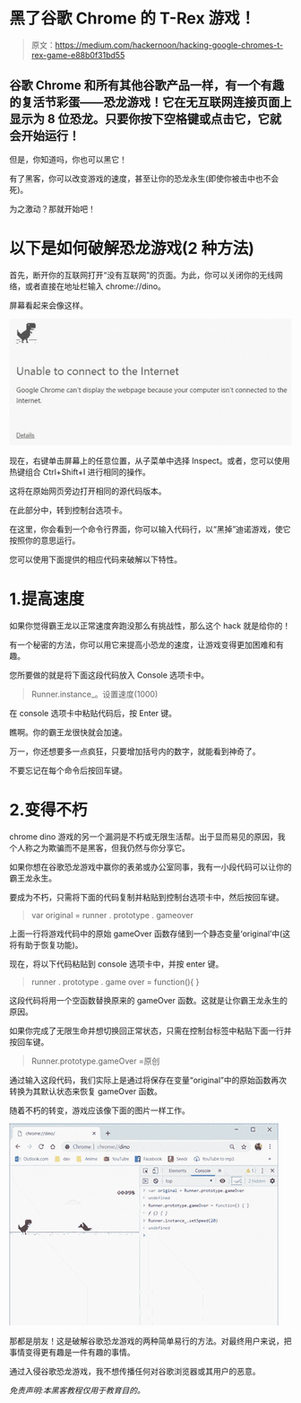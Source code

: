 # 黑了谷歌 Chrome 的 T-Rex 游戏！

> 原文：<https://medium.com/hackernoon/hacking-google-chromes-t-rex-game-e88b0f31bd55>

## 谷歌 Chrome 和所有其他谷歌产品一样，有一个有趣的复活节彩蛋——恐龙游戏！它在无互联网连接页面上显示为 8 位恐龙。只要你按下空格键或点击它，它就会开始运行！

但是，你知道吗，你也可以黑它！

有了黑客，你可以改变游戏的速度，甚至让你的恐龙永生(即使你被击中也不会死)。

为之激动？那就开始吧！

# 以下是如何破解恐龙游戏(2 种方法)

首先，断开你的互联网打开“没有互联网”的页面。为此，你可以关闭你的无线网络，或者直接在地址栏输入 chrome://dino。

屏幕看起来会像这样。

![](img/6603c8dd160568bef527b3c20cd54f56.png)

现在，右键单击屏幕上的任意位置，从子菜单中选择 Inspect。或者，您可以使用热键组合 Ctrl+Shift+I 进行相同的操作。

这将在原始网页旁边打开相同的源代码版本。

在此部分中，转到控制台选项卡。

在这里，你会看到一个命令行界面，你可以输入代码行，以“黑掉”迪诺游戏，使它按照你的意思运行。

您可以使用下面提供的相应代码来破解以下特性。

# 1.提高速度

如果你觉得霸王龙以正常速度奔跑没那么有挑战性，那么这个 hack 就是给你的！

有一个秘密的方法，你可以用它来提高小恐龙的速度，让游戏变得更加困难和有趣。

您所要做的就是将下面这段代码放入 Console 选项卡中。

> Runner.instance_。设置速度(1000)

在 console 选项卡中粘贴代码后，按 Enter 键。

瞧啊。你的霸王龙很快就会加速。

万一，你还想要多一点疯狂，只要增加括号内的数字，就能看到神奇了。

不要忘记在每个命令后按回车键。

# 2.变得不朽

chrome dino 游戏的另一个漏洞是不朽或无限生活帮。出于显而易见的原因，我个人称之为欺骗而不是黑客，但我仍然与你分享它。

如果你想在谷歌恐龙游戏中赢你的表弟或办公室同事，我有一小段代码可以让你的霸王龙永生。

要成为不朽，只需将下面的代码复制并粘贴到控制台选项卡中，然后按回车键。

> var original = runner . prototype . gameover

上面一行将游戏代码中的原始 gameOver 函数存储到一个静态变量‘original’中(这将有助于恢复功能)。

现在，将以下代码粘贴到 console 选项卡中，并按 enter 键。

> runner . prototype . game over = function(){ }

这段代码将用一个空函数替换原来的 gameOver 函数。这就是让你霸王龙永生的原因。

如果你完成了无限生命并想切换回正常状态，只需在控制台标签中粘贴下面一行并按回车键。

> Runner.prototype.gameOver =原创

通过输入这段代码，我们实际上是通过将保存在变量“original”中的原始函数再次转换为其默认状态来恢复 gameOver 函数。

随着不朽的转变，游戏应该像下面的图片一样工作。

![](img/30c47f1bb51fcb89255bc77bdee73ef6.png)

那都是朋友！这是破解谷歌恐龙游戏的两种简单易行的方法。对最终用户来说，把事情变得更有趣是一件有趣的事情。

通过入侵谷歌恐龙游戏，我不想传播任何对谷歌浏览器或其用户的恶意。

*免责声明:本黑客教程仅用于教育目的。*
